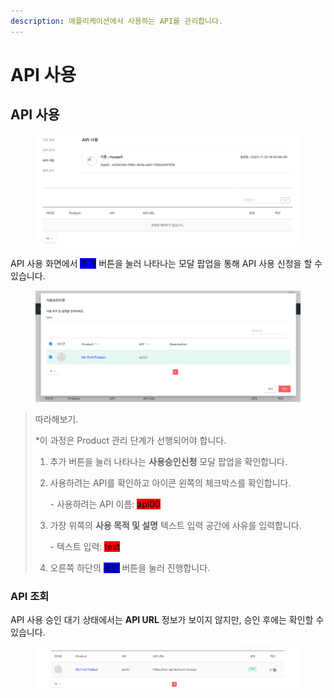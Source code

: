 ```yaml
---
description: 애플리케이션에서 사용하는 API를 관리합니다.
---
```


# API 사용

## API 사용

<figure><img src="../../.gitbook/assets/image (4) (1) (1) (1) (1).png" alt=""><figcaption></figcaption></figure>

API 사용 화면에서 <mark style="background-color:blue;">추가</mark> 버튼을 눌러 나타나는 모달 팝업을 통해 API 사용 신청을 할 수 있습니다.

<figure><img src="../../.gitbook/assets/image (5) (1) (1) (1).png" alt=""><figcaption></figcaption></figure>

> 따라해보기.
>
> \*이 과정은 Product 관리 단계가 선행되어야 합니다.
>
> 1. 추가 버튼을 눌러 나타나는 **사용승인신청** 모달 팝업을 확인합니다.
> 2.  사용하려는 API를 확인하고 아이콘 왼쪽의 체크박스를 확인합니다.
>
>     \- 사용하려는 API 이름: <mark style="background-color:red;">api00</mark>
> 3.  가장 위쪽의 **사용 목적 및 설명** 텍스트 입력 공간에 사유를 입력합니다.
>
>     \- 텍스트 입력: <mark style="background-color:red;">test</mark> &#x20;
> 4. 오른쪽 하단의 <mark style="background-color:blue;">확인</mark> 버튼을 눌러 진행합니다.

### API 조회

API 사용 승인 대기 상태에서는 **API URL** 정보가 보이지 않지만, 승인 후에는 확인할 수 있습니다.

<figure><img src="../../.gitbook/assets/image (6) (1) (1) (1).png" alt=""><figcaption></figcaption></figure>

